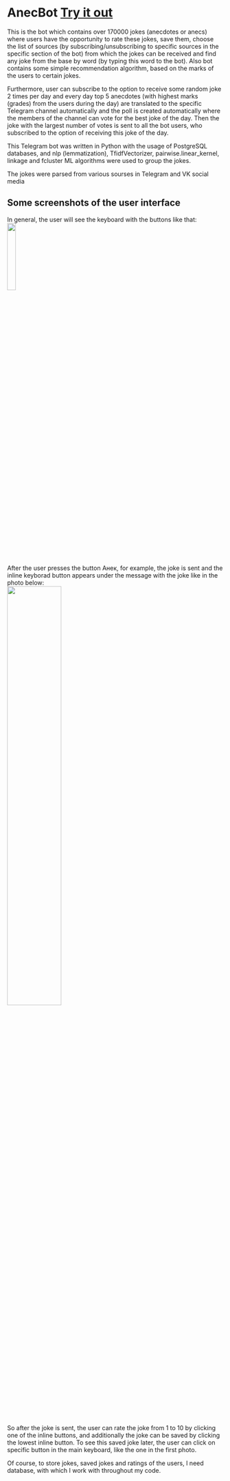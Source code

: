 # AnecBot [Try it out](http://t.me/bot_anecbot)
This is the bot which contains over 170000 jokes (anecdotes or anecs) where users have the opportunity to rate these jokes, save them, choose the list of sources (by subscribing/unsubscribing to specific sources in the specific section of the bot) from which the jokes can be received and find any joke from the base by word (by typing this word to the bot). Also bot contains some simple recommendation algorithm, based on the marks of the users to certain jokes.  
  
Furthermore, user can subscribe to the option to receive some random joke 2 times per day and every day top 5 anecdotes (with highest marks (grades) from the users during the day) are translated to the specific Telegram channel automatically and the poll is created automatically where the members of the channel can vote for the best joke of the day. Then the joke with the largest number of votes is sent to all the bot users, who subscribed to the option of receiving this joke of the day.
  
This Telegram bot was written in Python with the usage of PostgreSQL databases, and nlp (lemmatization), TfidfVectorizer, pairwise.linear_kernel, linkage and fcluster ML algorithms were used to group the jokes.  

The jokes were parsed from various sourses in Telegram and VK social media

## Some screenshots of the user interface
In general, the user will see the keyboard with the buttons like that:   
<img src = "https://user-images.githubusercontent.com/92990826/194267276-4bbe03dd-806b-490f-a79e-6667b7c76b0a.png" width=20% height=20%>     
  
After the user presses the button Анек, for example, the joke is sent and the inline keyborad button appears under the message with the joke like in the photo below:  
<img src = "https://user-images.githubusercontent.com/92990826/194269050-58ded322-841c-4dd7-97da-f9a51624688e.png" width=50% height=50%>  
So after the joke is sent, the user can rate the joke from 1 to 10 by clicking one of the inline buttons, and additionally the joke can be saved by clicking the lowest inline button. To see this saved joke later, the user can click on specific button in the main keyboard, like the one in the first photo.  
  
Of course, to store jokes, saved jokes and ratings of the users, I need database, with which I work with throughout my code. 

